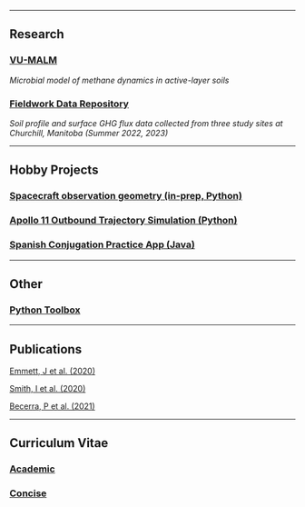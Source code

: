 

---

## Research

### [VU-MALM](vu_malm.md) 
_Microbial model of methane dynamics in active-layer soils_

### [Fieldwork Data Repository](data_repository.md) 
_Soil profile and surface GHG flux data collected from three study sites at Churchill, Manitoba (Summer 2022, 2023)_


---


## Hobby Projects

### [Spacecraft observation geometry (in-prep, Python)](maven.md)

### [Apollo 11 Outbound Trajectory Simulation (Python)](apollo11.md)

### [Spanish Conjugation Practice App (Java)](spanish_conjugation.md)


---


## Other

### [Python Toolbox](python_toolbox.md)


---


## Publications

[Emmett, J et al. (2020)](https://www.sciencedirect.com/science/article/abs/pii/S0032063319305355)

[Smith, I et al. (2020)](https://www.sciencedirect.com/science/article/abs/pii/S0032063319301874)

[Becerra, P et al. (2021)](https://iopscience.iop.org/article/10.3847/PSJ/ac19a5)


---



## Curriculum Vitae

### [Academic](Jeremy_Emmett_AcademicCV2.pdf)

### [Concise](Jeremy_Emmett_CV.pdf)
